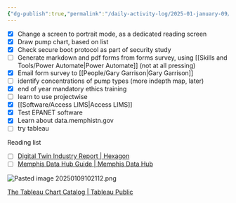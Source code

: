 ```yaml
---
{"dg-publish":true,"permalink":"/daily-activity-log/2025-01-january-09/","noteIcon":"","created":"2025-05-20T09:18:15.378-05:00"}
---
```


- [x] Change a screen to portrait mode, as a dedicated reading screen
- [x] Draw pump chart, based on list
- [x] Check secure boot protocol as part of security study
- [ ] Generate markdown and pdf forms from forms survey, using [[Skills and Tools/Power Automate\|Power Automate]] (not at all pressing)
- [x] Email form survey to [[People/Gary Garrison\|Gary Garrison]]
- [ ] identify concentrations of pump types (more indepth map, later)
- [x] end of year mandatory ethics training
- [ ] learn to use projectwise
- [x] [[Software/Access LIMS\|Access LIMS]]
- [x] Test EPANET software
- [x] Learn about data.memphistn.gov
- [ ] try tableau

Reading list
- [ ] [Digital Twin Industry Report | Hexagon](https://hexagon.com/resources/insights/digital-twin/report)
- [ ] [Memphis Data Hub Guide | Memphis Data Hub](https://data.memphistn.gov/stories/s/7326-p3as)

![Pasted image 20250109102112.png](/img/user/Pasted%20image%2020250109102112.png)

[The Tableau Chart Catalog | Tableau Public](https://public.tableau.com/app/profile/kevin.flerlage/viz/TheTableauChartCatalog/TableauChartExamples)